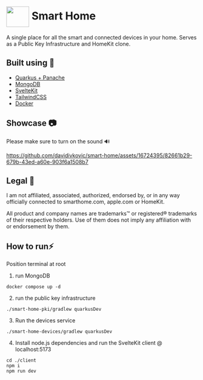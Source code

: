<h1><img src="https://github.com/davidivkovic/smart-home/assets/16724395/914ba50e-a64d-4338-894a-437c842d3b6d" align="center" width="60" height="54"/> Smart Home </h1> 

A single place for all the smart and connected devices in your home. Serves as a Public Key Infrastructure and HomeKit clone.

## Built using 🔧

- [Quarkus + Panache](https://quarkus.io/)
- [MongoDB](https://mongodb.com/)
- [SvelteKit](https://kit.svelte.dev) 
- [TailwindCSS](https://tailwindcss.com/)
- [Docker](https://www.docker.com/)

## Showcase 📷
Please make sure to turn on the sound 🔊

https://github.com/davidivkovic/smart-home/assets/16724395/82661b29-679b-43ed-a60e-903f6a1508b7

## Legal 💼
I am not affiliated, associated, authorized, endorsed by, or in any way officially connected to smarthome.com, apple.com or HomeKit.

All product and company names are trademarks™ or registered® trademarks of their respective holders. Use of them does not imply any affiliation with or endorsement by them.

## How to run⚡

Position terminal at root
1. run MongoDB
```
docker compose up -d
```
2. run the public key infrastructure
```
./smart-home-pki/gradlew quarkusDev
```
3. Run the devices service
```
./smart-home-devices/gradlew quarkusDev
```
4. Install node.js dependencies and run the SvelteKit client @ localhost:5173
```
cd ./client
npm i
npm run dev
```
